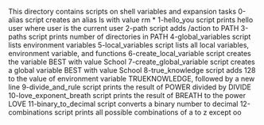 This directory contains scripts on shell variables and expansion tasks
0-alias script creates an alias ls with value rm *
1-hello_you script prints hello user where user is the current user
2-path script adds /action to PATH
3-paths script prints number of directories in PATH
4-global_variables script lists environment variables
5-local_variables script lists all local variables, environment variable, and functions
6-create_local_variable script creates the variable BEST with value School
7-create_global_variable script creates a global variable BEST with value School
8-true_knowledge script adds 128 to the value of environment variable TRUEKNOWLEDGE, followed by a new line
9-divide_and_rule script prints the result of POWER divided by DIVIDE
10-love_exponent_breath script prints the result of BREATH to the power LOVE
 11-binary_to_decimal script converts a binary number to decimal
12-combinations script prints all possible combinations of a to z except oo
